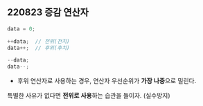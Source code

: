 ## 220823 증감 연산자

```cpp
data = 0;

++data;  // 전위(전치)
data++;  // 후위(후치)

--data;
data--;
```
* 후위 연산자로 사용하는 경우, 연산자 우선순위가 **가장 나중**으로 밀린다.  


특별한 사유가 없다면 **전위로 사용**하는 습관을 들이자. (실수방지)